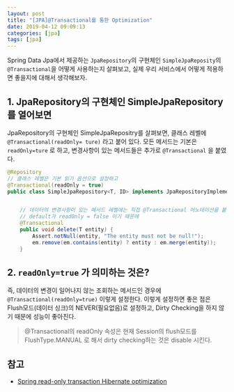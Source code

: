```yaml
---
layout: post
title: "[JPA]@Transactional를 통한 Optimization"
date: 2019-04-12 09:09:13
categories: [jpa]
tags: [jpa]
---
```


Spring Data Jpa에서 제공하는 `JpaRepository`의 구현체인 `SimpleJpaReposity`의 `@Transactional`을 어떻게 사용하는지 살펴보고, 실제 우리 서비스에서 어떻게 적용하면 좋을지에 대해서 생각해보자.


## 1. JpaRepository의 구현체인 SimpleJpaRepository를 열어보면

JpaRepository의 구현체인 SimpleJpaRepositry를 살펴보면, 클래스 레벨에 `@Transactional(readOnly= ture)` 라고 붙어 있다. 모든 메서드는 기본은 `readOnly=ture` 로 하고, 변경사항이 있는 메서드들은 추가로 `@Transactional` 을 붙였다.

```java
@Repository
// 클래스 레벨은 기본 읽기 옵션으로 설정하고
@Transactional(readOnly = true)
public class SimpleJpaRepository<T, ID> implements JpaRepositoryImplementation<T, ID> {


    // 데이터의 변경사항이 있는 메서드 레벨에는 직접 @Transactional 어노테이션을 붙였다.
    // default가 readOnly = false 이기 때문에
    @Transactional
    public void delete(T entity) {
        Assert.notNull(entity, "The entity must not be null!");
        em.remove(em.contains(entity) ? entity : em.merge(entity));
    }
```

## 2. `readOnly=true` 가 의미하는 것은?

즉, 데이터의 변경이 일어나지 않는 조회하는 메서드인 경우에 `@Transactional(readOnly=true)` 이렇게 설정한다. 이렇게 설정하면 좋은 점은 Flush모드(데이터 싱크)의 NEVER(필요없음)로 설정하고, Dirty Checking을 하지 않기 때문에 성능이 좋아진다.

> @Transactional의 readOnly 속성은 현재 Session의 flush모드를 FlushType.MANUAL 로 해서 dirty checking하는 것은 disable 시킨다.

## 참고

- [Spring read-only transaction Hibernate optimization](https://vladmihalcea.com/spring-read-only-transaction-hibernate-optimization/)
